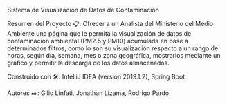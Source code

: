 Sistema de Visualización de Datos de Contaminación

Resumen del Proyecto 📋:
Ofrecer a un Analista del Ministerio del Medio Ambiente una página que le permita la visualización de datos de contaminación ambiental (PM2.5 y PM10)
acumulada en base a determinados filtros, como lo son su visualización respecto a un rango de horas, según día, semana, mes o zona geográfica,
mostrarlos mediante un gráfico y permitir la descarga de los datos almacenados.

Construido con 🛠️:
IntelliJ IDEA (versión 2019.1.2),
Spring Boot 

Autores ✒️:
Gilio Linfati, 
Jonathan Lizama,
Rodrigo Pardo
